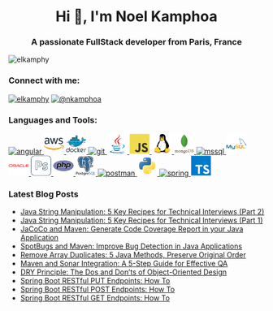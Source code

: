<h1 align="center">Hi 👋, I'm Noel Kamphoa</h1>
<h3 align="center">A passionate FullStack developer from Paris, France</h3>

<p align="left"> <img src="https://komarev.com/ghpvc/?username=elkamphy&label=Profile%20views&color=0e75b6&style=flat" alt="elkamphy" /> </p>

<h3 align="left">Connect with me:</h3>
<p align="left">
<a href="https://www.hackerrank.com/elkamphy" target="blank"><img align="center" src="https://raw.githubusercontent.com/rahuldkjain/github-profile-readme-generator/master/src/images/icons/Social/hackerrank.svg" alt="elkamphy" height="30" width="40" /></a>
<a href="https://www.hackerearth.com/@nkamphoa" target="blank"><img align="center" src="https://raw.githubusercontent.com/rahuldkjain/github-profile-readme-generator/master/src/images/icons/Social/hackerearth.svg" alt="@nkamphoa" height="30" width="40" /></a>
</p>

<h3 align="left">Languages and Tools:</h3>
<p align="left"> <a href="https://angular.io" target="_blank" rel="noreferrer"> <img src="https://angular.io/assets/images/logos/angular/angular.svg" alt="angular" width="40" height="40"/> </a> <a href="https://aws.amazon.com" target="_blank" rel="noreferrer"> <img src="https://raw.githubusercontent.com/devicons/devicon/master/icons/amazonwebservices/amazonwebservices-original-wordmark.svg" alt="aws" width="40" height="40"/> </a> <a href="https://www.docker.com/" target="_blank" rel="noreferrer"> <img src="https://raw.githubusercontent.com/devicons/devicon/master/icons/docker/docker-original-wordmark.svg" alt="docker" width="40" height="40"/> </a> <a href="https://git-scm.com/" target="_blank" rel="noreferrer"> <img src="https://www.vectorlogo.zone/logos/git-scm/git-scm-icon.svg" alt="git" width="40" height="40"/> </a> <a href="https://www.java.com" target="_blank" rel="noreferrer"> <img src="https://raw.githubusercontent.com/devicons/devicon/master/icons/java/java-original.svg" alt="java" width="40" height="40"/> </a> <a href="https://developer.mozilla.org/en-US/docs/Web/JavaScript" target="_blank" rel="noreferrer"> <img src="https://raw.githubusercontent.com/devicons/devicon/master/icons/javascript/javascript-original.svg" alt="javascript" width="40" height="40"/> </a> <a href="https://www.linux.org/" target="_blank" rel="noreferrer"> <img src="https://raw.githubusercontent.com/devicons/devicon/master/icons/linux/linux-original.svg" alt="linux" width="40" height="40"/> </a> <a href="https://www.mongodb.com/" target="_blank" rel="noreferrer"> <img src="https://raw.githubusercontent.com/devicons/devicon/master/icons/mongodb/mongodb-original-wordmark.svg" alt="mongodb" width="40" height="40"/> </a> <a href="https://www.microsoft.com/en-us/sql-server" target="_blank" rel="noreferrer"> <img src="https://www.svgrepo.com/show/303229/microsoft-sql-server-logo.svg" alt="mssql" width="40" height="40"/> </a> <a href="https://www.mysql.com/" target="_blank" rel="noreferrer"> <img src="https://raw.githubusercontent.com/devicons/devicon/master/icons/mysql/mysql-original-wordmark.svg" alt="mysql" width="40" height="40"/> </a> <a href="https://www.oracle.com/" target="_blank" rel="noreferrer"> <img src="https://raw.githubusercontent.com/devicons/devicon/master/icons/oracle/oracle-original.svg" alt="oracle" width="40" height="40"/> </a> <a href="https://www.photoshop.com/en" target="_blank" rel="noreferrer"> <img src="https://raw.githubusercontent.com/devicons/devicon/master/icons/photoshop/photoshop-line.svg" alt="photoshop" width="40" height="40"/> </a> <a href="https://www.php.net" target="_blank" rel="noreferrer"> <img src="https://raw.githubusercontent.com/devicons/devicon/master/icons/php/php-original.svg" alt="php" width="40" height="40"/> </a> <a href="https://www.postgresql.org" target="_blank" rel="noreferrer"> <img src="https://raw.githubusercontent.com/devicons/devicon/master/icons/postgresql/postgresql-original-wordmark.svg" alt="postgresql" width="40" height="40"/> </a> <a href="https://postman.com" target="_blank" rel="noreferrer"> <img src="https://www.vectorlogo.zone/logos/getpostman/getpostman-icon.svg" alt="postman" width="40" height="40"/> </a> <a href="https://www.python.org" target="_blank" rel="noreferrer"> <img src="https://raw.githubusercontent.com/devicons/devicon/master/icons/python/python-original.svg" alt="python" width="40" height="40"/> </a> <a href="https://spring.io/" target="_blank" rel="noreferrer"> <img src="https://www.vectorlogo.zone/logos/springio/springio-icon.svg" alt="spring" width="40" height="40"/> </a> <a href="https://www.typescriptlang.org/" target="_blank" rel="noreferrer"> <img src="https://raw.githubusercontent.com/devicons/devicon/master/icons/typescript/typescript-original.svg" alt="typescript" width="40" height="40"/> </a> </p>

### Latest Blog Posts
<!-- BLOG-POST-LIST:START -->
- [Java String Manipulation: 5 Key Recipes for Technical Interviews &lpar;Part 2&rpar;](https://nkamphoa.com/java-string-manipulation-5-key-recipes-for-technical-interviews-part-2/?utm_source=rss&utm_medium=rss&utm_campaign=java-string-manipulation-5-key-recipes-for-technical-interviews-part-2)
- [Java String Manipulation: 5 Key Recipes for Technical Interviews &lpar;Part 1&rpar;](https://nkamphoa.com/java-string-manipulation-5-key-recipes-for-technical-interviews-part-1/?utm_source=rss&utm_medium=rss&utm_campaign=java-string-manipulation-5-key-recipes-for-technical-interviews-part-1)
- [JaCoCo and Maven: Generate Code Coverage Report in your Java Application](https://nkamphoa.com/jacoco-maven-code-coverage-generation/?utm_source=rss&utm_medium=rss&utm_campaign=jacoco-maven-code-coverage-generation)
- [SpotBugs and Maven: Improve Bug Detection in Java Applications](https://nkamphoa.com/spotbugs-maven-enhance-bug-detection/?utm_source=rss&utm_medium=rss&utm_campaign=spotbugs-maven-enhance-bug-detection)
- [Remove Array Duplicates: 5 Java Methods, Preserve Original Order](https://nkamphoa.com/remove-array-duplicates-preserving-original-ord/?utm_source=rss&utm_medium=rss&utm_campaign=remove-array-duplicates-preserving-original-ord)
- [Maven and Sonar Integration: A 5-Step Guide for Effective QA](https://nkamphoa.com/maven-sonar-integration-5-step-guide-for-effective-quality-assurance/?utm_source=rss&utm_medium=rss&utm_campaign=maven-sonar-integration-5-step-guide-for-effective-quality-assurance)
- [DRY Principle: The Dos and Don’ts of Object-Oriented Design](https://nkamphoa.com/dry-principle-object-oriented/?utm_source=rss&utm_medium=rss&utm_campaign=dry-principle-object-oriented)
- [Spring Boot RESTful PUT Endpoints: How To](https://nkamphoa.com/spring-boot-restful-put-endpoints-how-to/?utm_source=rss&utm_medium=rss&utm_campaign=spring-boot-restful-put-endpoints-how-to)
- [Spring Boot RESTful POST Endpoints: How To](https://nkamphoa.com/spring-boot-restful-post-endpoints-how-to/?utm_source=rss&utm_medium=rss&utm_campaign=spring-boot-restful-post-endpoints-how-to)
- [Spring Boot RESTful GET Endpoints: How To](https://nkamphoa.com/creating-spring-boot-get-endpoints/?utm_source=rss&utm_medium=rss&utm_campaign=creating-spring-boot-get-endpoints)
<!-- BLOG-POST-LIST:END -->

